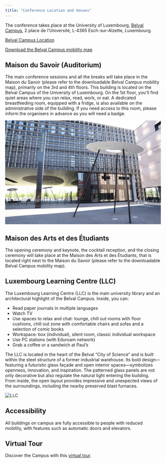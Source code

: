```yaml
---
title: "Conference Location and Venues"
---
```


  <style>
    img {
        max-height: 800px;
        max-width: 100%;
    }

    figure {
        text-align: center;
        margin: 0; 
    }

    /* define map */
    .map-container {
        background: rgba(96,24,67,0.03);
        padding: 10px;
        border-radius: 10px;
        box-shadow: 0 2px 4px rgba(0,0,0,0.1);
        margin-bottom: 2rem;
        text-align: center;
    }

    .location-grid {
        display: grid;
        grid-template-columns: repeat(auto-fit, minmax(320px, 1fr));
        gap: 1rem;
        padding: 0;
        margin: 0;
    }

    .location-item {
        background: rgba(96,24,67,0.03);
        padding: 1.5rem;
        border-radius: 6px;
        box-shadow: 0 1px 3px rgba(0,0,0,0.1);
    }

    .location-marker {
        display: inline-block;
        width: 30px;
        height: 30px;
        color: white;
        text-align: center;
        line-height: 30px;
        border-radius: 50%;
        margin-right: 8px;
        font-weight: bold;
    }

    .location-name {
        font-weight: bold;
        color: #2c3e50;
        vertical-align: middle;
    }

    .location-details {
        margin-left: 42px;
        color: #666;
        font-size: 0.9rem;
        margin-top: 0rem;
    }
  </style>


The conference takes place at the University of Luxembourg, [Belval Campus](https://www.uni.lu/en/about/campuses/belval-campus/), 2 place de l’Université, L-4365 Esch-sur-Alzette, Luxembourg.

[Belval Campus Location](https://maps.app.goo.gl/SSCC3RsRoTpgo6FX7)

[Download the Belval Campus mobility map](https://www.uni.lu/wp-content/uploads/sites/9/2023/09/2023-09-01-belval-map.pdf)

## Maison du Savoir (Auditorium)
The main conference sessions and all the breaks will take place in the Maison du Savoir (please refer to the downloadable Belval Campus mobility map), primarily on the 3rd and 4th floors. This building is located on the Belval Campus of the University of Luxembourg.
On the 1st floor, you'll find quiet areas where you can relax, read, work, or eat.
A dedicated breastfeeding room, equipped with a fridge, is also available on the administrative side of the building. If you need access to this room, please inform the organisers in advance as you will need a badge.

![Maison du Savoir](themes/chr/static/images/venue/Maison_du_Savoir.jpg)

## Maison des Arts et des Étudiants
The opening ceremony and keynote, the cocktail reception, and the closing ceremony will take place at the Maison des Arts et des Étudiants, that is located right next to the Maison du Savoir (please refer to the downloadable Belval Campus mobility map).

## Luxembourg Learning Centre (LLC)
The Luxembourg Learning Centre (LLC) is the main university library and an architectural highlight of the Belval Campus. Inside, you can:
* Read paper journals in multiple languages
* Watch TV
* Use spaces to relax and chat: lounge, chill out rooms with floor cushions, chill out zone with comfortable chairs and sofas and a selection of comic books
* Workspace: box (individual), silent room, classic individual workspace 
* Use PC stations (with Eduroam network)
* Grab a coffee or a sandwich at Paul’s

The LLC is located in the heart of the Belval “City of Science” and is built within the steel structure of a former industrial warehouse. Its bold design—featuring a futuristic glass façade and open interior spaces—symbolizes openness, innovation, and inspiration. The patterned glass panels are not only decorative but also regulate the natural light entering the building. From inside, the open layout provides impressive and unexpected views of the surroundings, including the nearby preserved blast furnaces.

![LLC](...images/venue/LLC.jpg)

## Accessibility
All buildings on campus are fully accessible to people with reduced mobility, with features such as automatic doors and elevators.

## Virtual Tour

Discover the Campus with this [virtual tour](https://www.virtualtour.lu/uni).

